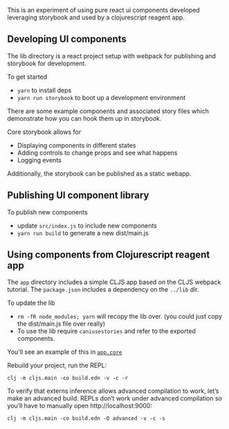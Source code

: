 
This is an experiment of using pure react ui components developed leveraging storybook and used by a clojurescript reagent app.

## Developing UI components

The lib directory is a react project setup with webpack for publishing and storybook for development.

To get started

* `yarn` to install deps
* `yarn run storybook` to boot up a development environment

There are some example components and associated story files which demonstrate how you can hook them up in storybook.

Core storybook allows for

* Displaying components in different states
* Adding controls to change props and see what happens
* Logging events

Additionally, the storybook can be published as a static webapp.

## Publishing UI component library

To publish new components

* update `src/index.js` to include new components
* `yarn run build` to generate a new dist/main.js

## Using components from Clojurescript reagent app

The `app` directory includes a simple CLJS app based on the CLJS webpack tutorial.  The `package.json` includes a dependency on the `../lib` dir.

To update the lib

* `rm -fR node_modules; yarn` will recopy the lib over.  (you could just copy the dist/main.js file over really)
* To use the lib require `caniusestories` and refer to the exported components.

You'll see an example of this in [`app.core`](./app/src/app/core.cljs)

Rebuild your project, run the REPL:

```clj -m cljs.main -co build.edn -v -c -r```

To verify that externs inference allows advanced compilation to work, let’s make an advanced build. REPLs don’t work under advanced compilation so you’ll have to manually open http://localhost:9000:

```clj -m cljs.main -co build.edn -O advanced -v -c -s```

